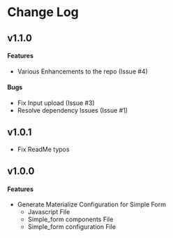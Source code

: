 # Change Log

## v1.1.0

#### Features
- Various Enhancements to the repo (Issue #4)

#### Bugs
- Fix Input upload (Issue #3)
- Resolve dependency Issues (Issue #1)

## v1.0.1
- Fix ReadMe typos

## v1.0.0

#### Features
- Generate Materialize Configuration for Simple Form
  - Javascript File
  - Simple_form components File
  - Simple_form configuration File
